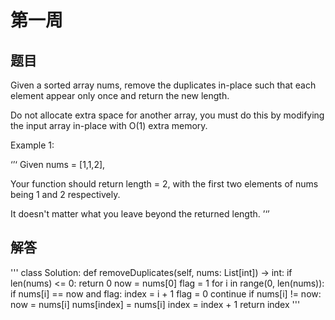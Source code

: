 # 第一周

## 题目

Given a sorted array nums, remove the duplicates in-place such that each element appear only once and return the new length.

Do not allocate extra space for another array, you must do this by modifying the input array in-place with O(1) extra memory.

Example 1:

‘’‘
Given nums = [1,1,2],

Your function should return length = 2, with the first two elements of nums being 1 and 2 respectively.

It doesn't matter what you leave beyond the returned length.
’‘’

## 解答

'''
class Solution:
    def removeDuplicates(self, nums: List[int]) -> int:
        if len(nums) <= 0:
            return 0
        now = nums[0]
        flag = 1
        for i in range(0, len(nums)):
            if nums[i] == now and flag:
                index = i + 1
                flag = 0
                continue
            if nums[i] != now:
                now = nums[i]
                nums[index] = nums[i]
                index = index + 1
        return index
'''
